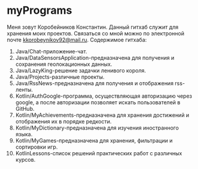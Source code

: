 # myPrograms
Меня зовут Коробейников Константин. Данный гитхаб служит для хранения моих проектов. Связаться со мной можно по электронной почте kkorobeynikov92@mail.ru.
Содержимое гитхаба:
1. Java/Chat-приложение-чат.
2. Java/DataSensorsApplication-предназначена для получения и сохранения геолокационных данных.
3. Java/LazyKing-решение задачки ленивого короля.
4. Java/Projects-различные проекты.
5. Java/RssNews-предназначена для получения и отображения rss-ленты.
6. Kotlin/AuthGoogle-программа, осуществляющая авторизацию через google, а после авторизации позволяет искать пользователей в GitHub.
7. Kotlin/MyAchievements-предназначена для хранения достижений и отображения их в порядке редкости.
8. Kotlin/MyDictionary-предназначена для изучения иностранного языка.
9. Kotlin/MyGames-предназначена для хранения, фильтрации и сортировки игр.
10. KotlinLessons-список решений практических работ с различных курсов.
